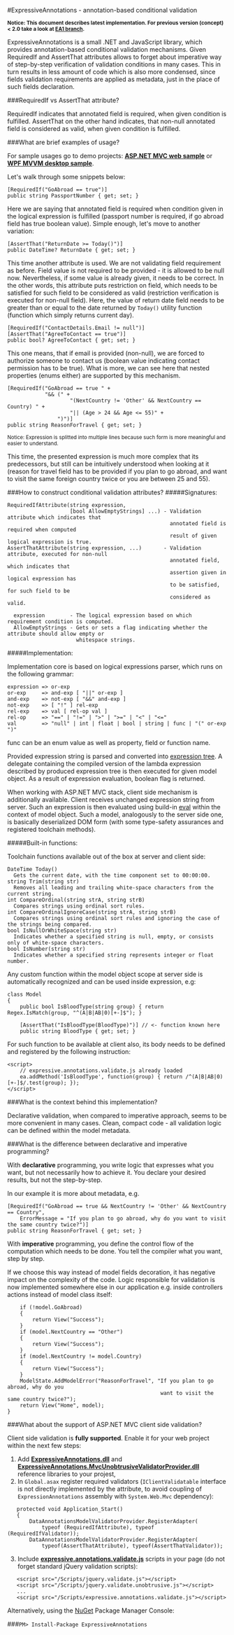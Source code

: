 ﻿#ExpressiveAnnotations - annotation-based conditional validation

<sub>**Notice: This document describes latest implementation. For previous version (concept) &lt; 2.0 take a look at [EA1 branch](https://github.com/JaroslawWaliszko/ExpressiveAnnotations/tree/EA1).**</sub>

ExpressiveAnnotations is a small .NET and JavaScript library, which provides annotation-based conditional validation mechanisms. Given RequiredIf and AssertThat attributes allows to forget about imperative way of step-by-step verification of validation conditions in many cases. This in turn results in less amount of code which is also more condensed, since fields validation requirements are applied as metadata, just in the place of such fields declaration.

###RequiredIf vs AssertThat attribute?

RequiredIf indicates that annotated field is required, when given condition is fulfilled. AssertThat on the other hand indicates, that non-null annotated field is considered as valid, when given condition is fulfilled.

###What are brief examples of usage?

For sample usages go to demo projects: [**ASP.NET MVC web sample**](https://github.com/JaroslawWaliszko/ExpressiveAnnotations/tree/master/src/ExpressiveAnnotations.MvcWebSample) or [**WPF MVVM desktop sample**](https://github.com/JaroslawWaliszko/ExpressiveAnnotations/tree/master/src/ExpressiveAnnotations.MvvmDesktopSample).

Let's walk through some snippets below:

```
[RequiredIf("GoAbroad == true")]
public string PassportNumber { get; set; }
```

Here we are saying that annotated field is required when condition given in the logical expression is fulfilled (passport number is required, if go abroad field has true boolean value). Simple enough, let's move to another variation:

```
[AssertThat("ReturnDate >= Today()")]
public DateTime? ReturnDate { get; set; }
```

This time another attribute is used. We are not validating field requirement as before. Field value is not required to be provided - it is allowed to be null now. Nevertheless, if some value is already given, it needs to be correct. In the other words, this attribute puts restriction on field, which needs to be satisfied for such field to be considered as valid (restriction verification is executed for non-null field). Here, the value of return date field needs to be greater than or equal to the date returned by `Today()` utility function (function which simply returns current day).

```
[RequiredIf("ContactDetails.Email != null")]
[AssertThat("AgreeToContact == true")]
public bool? AgreeToContact { get; set; }
```

This one means, that if email is provided (non-null), we are forced to authorize someone to contact us (boolean value indicating contact permission has to be true). What is more, we can see here that nested properties (enums either) are supported by this mechanism. 
 
```
[RequiredIf("GoAbroad == true " +
			"&& (" +
					"(NextCountry != 'Other' && NextCountry == Country) " +
					"|| (Age > 24 && Age <= 55)" +
				")")]
public string ReasonForTravel { get; set; }
```

<sub>Notice: Expression is splitted into multiple lines because such form is more meaningful and easier to understand.</sub>

This time, the presented expression is much more complex that its predecessors, but still can be intuitively understood when looking at it (reason for travel field has to be provided if you plan to go abroad, and want to visit the same foreign country twice or you are between 25 and 55).

###How to construct conditional validation attributes?
#####Signatures:

```
RequiredIfAttribute(string expression,
                    [bool AllowEmptyStrings] ...) - Validation attribute which indicates that 
					                                annotated field is required when computed 
													result of given logical expression is true.
AssertThatAttribute(string expression, ...)       - Validation attribute, executed for non-null 
                                                    annotated field, which indicates that 
													assertion given in logical expression has 
													to be satisfied, for such field to be 
													considered as valid.

  expression        - The logical expression based on which requirement condition is computed.
  AllowEmptyStrings - Gets or sets a flag indicating whether the attribute should allow empty or
	                  whitespace strings.
```

#####Implementation:

Implementation core is based on logical expressions parser, which runs on the following grammar:

```
expression => or-exp
or-exp     => and-exp [ "||" or-exp ]
and-exp    => not-exp [ "&&" and-exp ]
not-exp    => [ "!" ] rel-exp
rel-exp    => val [ rel-op val ]
rel-op     => "==" | "!=" | ">" | ">=" | "<" | "<="
val        => "null" | int | float | bool | string | func | "(" or-exp ")"
```

func can be an enum value as well as property, field or function name.

Provided expression string is parsed and converted into [expression tree](http://msdn.microsoft.com/en-us/library/bb397951.aspx). A delegate containing the compiled version of the lambda expression described by produced expression tree is then executed for given model object. As a result of expression evaluation, boolean flag is returned. 

When working with ASP.NET MVC stack, client side mechanism is additionally available. Client receives unchanged expression string from server. Such an expression is then evaluated using build-in [eval](https://developer.mozilla.org/en-US/docs/Web/JavaScript/Reference/Global_Objects/eval) within the context of model object. Such a model, analogously to the server side one, is basically deserialized DOM form (with some type-safety assurances and registered toolchain methods).

#####Built-in functions:

Toolchain functions available out of the box at server and client side: 

```
DateTime Today()
  Gets the current date, with the time component set to 00:00:00.
string Trim(string str) 
  Removes all leading and trailing white-space characters from the current string.
int CompareOrdinal(string strA, string strB) 
  Compares strings using ordinal sort rules.
int CompareOrdinalIgnoreCase(string strA, string strB) 
  Compares strings using ordinal sort rules and ignoring the case of the strings being compared.
bool IsNullOrWhiteSpace(string str) 
  Indicates whether a specified string is null, empty, or consists only of white-space characters.
bool IsNumber(string str) 
  Indicates whether a specified string represents integer or float number.
```

Any custom function within the model object scope at server side is automatically recognized and can be used inside expression, e.g:

```
class Model
{
    public bool IsBloodType(string group) { return Regex.IsMatch(group, "^(A|B|AB|0)[+-]$"); }

	[AssertThat("IsBloodType(BloodType)")] // <- function known here
    public string BloodType { get; set; }
```

For such function to be available at client also, its body needs to be defined and registered by the following instruction:

```
<script>
    // expressive.annotations.validate.js already loaded
    ea.addMethod('IsBloodType', function(group) { return /^(A|B|AB|0)[+-]$/.test(group); });
</script>
```

###What is the context behind this implementation? 

Declarative validation, when compared to imperative approach, seems to be more convenient in many cases. Clean, compact code - all validation logic can be defined within the model metadata.

###What is the difference between declarative and imperative programming?

With **declarative** programming, you write logic that expresses what you want, but not necessarily how to achieve it. You declare your desired results, but not the step-by-step.

In our example it is more about metadata, e.g.

```
[RequiredIf("GoAbroad == true && NextCountry != 'Other' && NextCountry == Country",
	ErrorMessage = "If you plan to go abroad, why do you want to visit the same country twice?")]
public string ReasonForTravel { get; set; }
```

With **imperative** programming, you define the control flow of the computation which needs to be done. You tell the compiler what you want, step by step.

If we choose this way instead of model fields decoration, it has negative impact on the complexity of the code. Logic responsible for validation is now implemented somewhere else in our application e.g. inside controllers actions instead of model class itself:
```
    if (!model.GoAbroad)
    {
        return View("Success");
    }
    if (model.NextCountry == "Other")
    {
        return View("Success");
    }
    if (model.NextCountry != model.Country)
    {
        return View("Success");
    }
    ModelState.AddModelError("ReasonForTravel", "If you plan to go abroad, why do you 
                                                 want to visit the same country twice?");
    return View("Home", model);
}
```

###What about the support of ASP.NET MVC client side validation?

Client side validation is **fully supported**. Enable it for your web project within the next few steps:

1. Add [**ExpressiveAnnotations.dll**](https://github.com/JaroslawWaliszko/ExpressiveAnnotations/tree/master/src/ExpressiveAnnotations) and [**ExpressiveAnnotations.MvcUnobtrusiveValidatorProvider.dll**](https://github.com/JaroslawWaliszko/ExpressiveAnnotations/tree/master/src/ExpressiveAnnotations.MvcUnobtrusiveValidatorProvider) reference libraries to your projest,
2. In `Global.asax` register required validators (`IClientValidatable` interface is not directly implemented by the attribute, to avoid coupling of `ExpressionAnnotations` assembly with `System.Web.Mvc` dependency):

 ```    
    protected void Application_Start()
    {
        DataAnnotationsModelValidatorProvider.RegisterAdapter(
            typeof (RequiredIfAttribute), typeof (RequiredIfValidator));
        DataAnnotationsModelValidatorProvider.RegisterAdapter(
            typeof(AssertThatAttribute), typeof(AssertThatValidator));
```			
3. Include [**expressive.annotations.validate.js**](https://github.com/JaroslawWaliszko/ExpressiveAnnotations/blob/master/src/expressive.annotations.validate.js) scripts in your page (do not forget standard jQuery validation scripts):

 ```
    <script src="/Scripts/jquery.validate.js"></script>
    <script src="/Scripts/jquery.validate.unobtrusive.js"></script>
    ...
    <script src="/Scripts/expressive.annotations.validate.js"></script>
```

Alternatively, using the [NuGet](https://www.nuget.org/packages/ExpressiveAnnotations/) Package Manager Console:

###`PM> Install-Package ExpressiveAnnotations`
